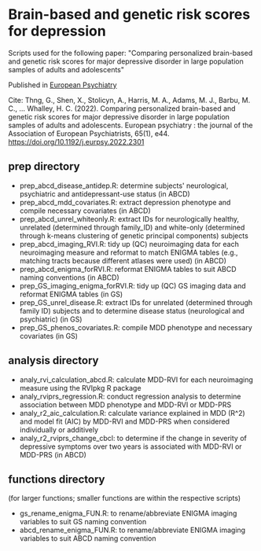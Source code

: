 # Brain-based and genetic risk scores for depression
<p>Scripts used for the following paper: "Comparing personalized brain-based and genetic risk scores for major depressive disorder in large population samples of adults and adolescents"</p>  
  
Published in [European Psychiatry](https://www.ncbi.nlm.nih.gov/pmc/articles/PMC9393914/)

Cite: Thng, G., Shen, X., Stolicyn, A., Harris, M. A., Adams, M. J., Barbu, M. C., ... Whalley, H. C. (2022). Comparing personalized brain-based and genetic risk scores for major depressive disorder in large population samples of adults and adolescents. European psychiatry : the journal of the Association of European Psychiatrists, 65(1), e44. https://doi.org/10.1192/j.eurpsy.2022.2301

## prep directory
* prep_abcd_disease_antidep.R: determine subjects' neurological, psychiatric and antidepressant-use status (in ABCD)
* prep_abcd_mdd_covariates.R: extract depression phenotype and compile necessary covariates (in ABCD)
* prep_abcd_unrel_whiteonly.R: extract IDs for neurologically healthy, unrelated (determined through family_ID) and white-only (determined through k-means clustering of genetic principal components) subjects
* prep_abcd_imaging_RVI.R: tidy up (QC) neuroimaging data for each neuroimaging measure and reformat to match ENIGMA tables (e.g., matching tracts because different atlases were used) (in ABCD)
* prep_abcd_enigma_forRVI.R: reformat ENIGMA tables to suit ABCD naming conventions (in ABCD)
* prep_GS_imaging_enigma_forRVI.R: tidy up (QC) GS imaging data and reformat ENIGMA tables (in GS)
* prep_GS_unrel_disease.R: extract IDs for unrelated (determined through family ID) subjects and to determine disease status (neurological and psychiatric) (in GS)
* prep_GS_phenos_covariates.R: compile MDD phenotype and necessary covariates (in GS)

## analysis directory 
* analy_rvi_calculation_abcd.R: calculate MDD-RVI for each neuroimaging measure using the RVIpkg R package
* analy_rviprs_regression.R: conduct regression analysis to determine association between MDD phenotype and MDD-RVI or MDD-PRS
* analy_r2_aic_calculation.R: calculate variance explained in MDD (R^2) and model fit (AIC) by MDD-RVI and MDD-PRS when considered individually or additively
* analy_r2_rviprs_change_cbcl: to determine if the change in severity of depressive symptoms over two years is associated with MDD-RVI or MDD-PRS (in ABCD)

## functions directory 
(for larger functions; smaller functions are within the respective scripts) 
* gs_rename_enigma_FUN.R: to rename/abbreviate ENIGMA imaging variables to suit GS naming convention
* abcd_rename_enigma_FUN.R: to rename/abbreviate ENIGMA imaging variables to suit ABCD naming convention
